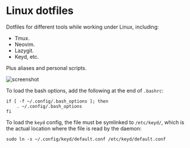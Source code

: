 # Linux dotfiles

Dotfiles for different tools while working under Linux, including:

- Tmux.
- Neovim.
- Lazygit.
- Keyd, etc.

Plus aliases and personal scripts.

![screenshot](https://github.com/HAuzian/dotfiles/assets/5781534/a959e077-f14c-4c85-aeb2-e0fc745887d3)

To load the bash options, add the following at the end of `.bashrc`:

    if [ -f ~/.config/.bash_options ]; then
        . ~/.config/.bash_options
    fi

To load the `keyd` config, the file must be symlinked to `/etc/keyd/`, which is the actual location where the file is read by the daemon:

    sudo ln -s ~/.config/keyd/default.conf /etc/keyd/default.conf
